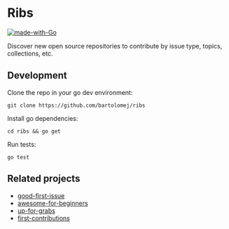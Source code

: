 # Ribs

[![made-with-Go](https://img.shields.io/badge/Made%20with-Go-1f425f.svg)](http://golang.org)


Discover new open source repositories to contribute by issue type, topics, collections, etc.

## Development

Clone the repo in your go dev environment:
```shell script
git clone https://github.com/bartolomej/ribs
```

Install go dependencies:
```shell script
cd ribs && go get
```

Run tests:
```shell script
go test
```

## Related projects
- [good-first-issue](https://github.com/cutenode/good-first-issue)
- [awesome-for-beginners](https://github.com/MunGell/awesome-for-beginners)
- [up-for-grabs](https://github.com/up-for-grabs/up-for-grabs.net)
- [first-contributions](https://github.com/firstcontributions/first-contributions)